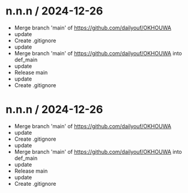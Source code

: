 
n.n.n / 2024-12-26
==================

  * Merge branch 'main' of https://github.com/dailyouf/OKHOUWA
  * update
  * Create .gitignore
  * update
  * Merge branch 'main' of https://github.com/dailyouf/OKHOUWA into def_main
  * update
  * Release main
  * update
  * Create .gitignore

n.n.n / 2024-12-26
==================

  * Merge branch 'main' of https://github.com/dailyouf/OKHOUWA
  * update
  * Create .gitignore
  * update
  * Merge branch 'main' of https://github.com/dailyouf/OKHOUWA into def_main
  * update
  * Release main
  * update
  * Create .gitignore
